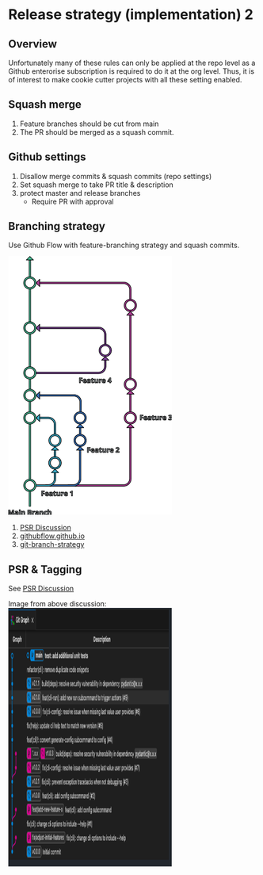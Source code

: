 # Release strategy (implementation) 2

## Overview

Unfortunately many of these rules can only be applied at the repo level as a Github enterorise subscription is required to do it at the org level. Thus, it is of interest to make cookie cutter projects with all these setting enabled.


## Squash merge
1. Feature branches should be cut from main
2. The PR should be merged as a squash commit.


## Github settings
1. Disallow merge commits & squash commits (repo settings)
2. Set squash merge to take PR title & description
2. protect master and release branches
    - Require PR with approval


## Branching strategy

Use Github Flow with feature-branching strategy and squash commits.

<img src="images/git-flow.png" alt="GitHub Flow" width="330" height="522"/>

1. [PSR Discussion](https://github.com/python-semantic-release/python-semantic-release/issues/816)
2. [githubflow.github.io](https://githubflow.github.io/)
3. [git-branch-strategy](https://www.gitkraken.com/learn/git/best-practices/git-branch-strategy)


## PSR & Tagging

See [PSR Discussion](https://github.com/python-semantic-release/python-semantic-release/issues/816)

Image from above discussion:
<img src="images/tagging_example.png" alt="Tagging example" width="330" height="522"/>